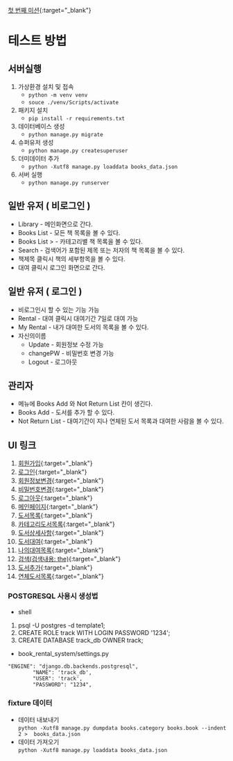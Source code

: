 [첫 번째 미션](https://likelion.notion.site/a39c371947944c3596655245392dc905){:target="_blank"}

# 테스트 방법

## 서버실행
1. 가상환경 설치 및 접속 
    - `python -m venv venv`
    - `souce ./venv/Scripts/activate`
2. 패키지 설치
    - `pip install -r requirements.txt`
3. 데이터베이스 생성
    - `python manage.py migrate`
4. 슈퍼유저 생성
    - `python manage.py createsuperuser`
5. 더미데이터 추가
    - `python -Xutf8 manage.py loaddata books_data.json`
6. 서버 실행
    - `python manage.py runserver`

## 일반 유저 ( 비로그인 )
- Library - 메인화면으로 간다.
- Books List - 모든 책 목록을 볼 수 있다.
- Books List > - 카테고리별 책 목록을 볼 수 있다.
- Search - 검색어가 포함된 제목 또는 저자의 책 목록을 볼 수 있다.
- 책제목 클릭시 책의 세부항목을 볼 수 있다.
- 대여 클릭시 로그인 화면으로 간다.

## 일반 유저 ( 로그인 )
- 비로그인시 할 수 있는 기능 가능
- Rental - 대여 클릭시 대여기간 7일로 대여 가능
- My Rental - 내가 대여한 도서의 목록을 볼 수 있다.
- 자신의이름 
    - Update - 회원정보 수정 가능
    - changePW - 비밀번호 변경 가능
    - Logout - 로그아웃

## 관리자
- 메뉴에 Books Add 와 Not Return List 칸이 생긴다.
- Books Add - 도서를 추가 할 수 있다.
- Not Return List - 대여기간이 지나 연체된 도서 목록과 대여한 사람을 볼 수 있다.

## UI 링크
1. [회원가입](http://127.0.0.1:8000/accounts/register/){:target="_blank"}
2. [로그인](http://127.0.0.1:8000/accounts/login/){:target="_blank"}
3. [회원정보변경](http://127.0.0.1:8000/accounts/update/){:target="_blank"}
4. [비밀번호변경](http://127.0.0.1:8000/accounts/changePW/){:target="_blank"}
5. [로그아웃](http://127.0.0.1:8000/accounts/logout/){:target="_blank"}
6. [메인페이지](http://127.0.0.1:8000/){:target="_blank"}
7. [도서목록](http://127.0.0.1:8000/books/list/){:target="_blank"}
8. [카테고리도서목록](http://127.0.0.1:8000/books/list/1/){:target="_blank"}
9. [도서상세사항](http://127.0.0.1:8000/books/1/detail/){:target="_blank"}
10. [도서대여](http://127.0.0.1:8000/books/1/rent/){:target="_blank"}
11. [나의대여목록](http://127.0.0.1:8000/books/my_rentals/){:target="_blank"}
12. [검색(검색내용: the)](http://127.0.0.1:8000/books/search/?word=the){:target="_blank"}
13. [도서추가](http://127.0.0.1:8000/books/create/){:target="_blank"}
14. [연체도서목록](http://127.0.0.1:8000/books/return_books/){:target="_blank"}


### POSTGRESQL 사용시 생성법
- shell
1. psql -U postgres -d template1;
2. CREATE ROLE track WITH LOGIN PASSWORD '1234';
3. CREATE DATABASE track_db OWNER track;
- book_rental_system/settings.py
```
"ENGINE": "django.db.backends.postgresql",
        "NAME": 'track_db',
        "USER": 'track',
        "PASSWORD": "1234",
```

### fixture 데이터 
- 데이터 내보내기 <br>
`python -Xutf8 manage.py dumpdata books.category books.book --indent 2 >  books_data.json`
- 데이터 가져오기 <br>
`python -Xutf8 manage.py loaddata books_data.json`

